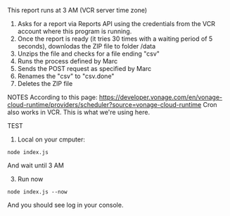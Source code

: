 This report runs at 3 AM (VCR server time zone)

1) Asks for a report via Reports API using the credentials from the VCR account where this program is running.
2) Once the report is ready (it tries 30 times with a waiting period of 5 seconds), downlodas the ZIP file to folder /data
3) Unzips the file and checks for a file ending "csv"
4) Runs the process defined by Marc
5) Sends the POST request as specified by Marc
6) Renames the "csv" to "csv.done"
7) Deletes the ZIP file

NOTES
According to this page: https://developer.vonage.com/en/vonage-cloud-runtime/providers/scheduler?source=vonage-cloud-runtime
Cron also works in VCR. This is what we're using here.

TEST
1) Local on your cmputer:
```
node index.js
```
And wait until 3 AM

3) Run now
```
node index.js --now
```
And you should see log in your console.

